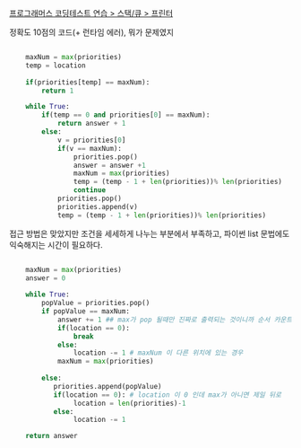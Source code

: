 [프로그래머스 코딩테스트 연습 > 스택/큐 > 프린터](https://programmers.co.kr/learn/courses/30/lessons/42587?language=python3)

정확도 10점의 코드(+ 런타임 에러), 뭐가 문제였지 

```py

    maxNum = max(priorities)
    temp = location
    
    if(priorities[temp] == maxNum):
        return 1

    while True:
        if(temp == 0 and priorities[0] == maxNum):
            return answer + 1
        else:
            v = priorities[0]
            if(v == maxNum):
                priorities.pop()
                answer = answer +1
                maxNum = max(priorities)
                temp = (temp - 1 + len(priorities))% len(priorities)
                continue
            priorities.pop()
            priorities.append(v)
            temp = (temp - 1 + len(priorities))% len(priorities)

```

접근 방법은 맞았지만 조건을 세세하게 나누는 부분에서 부족하고, 파이썬 list 문법에도 익숙해지는 시간이 필요하다. 
```py

    maxNum = max(priorities)
    answer = 0
  
    while True:
        popValue = priorities.pop()
        if popValue == maxNum:
            answer += 1 ## max가 pop 될때만 진짜로 출력되는 것이니까 순서 카운트
            if(location == 0):
                break
            else:
                location -= 1 # maxNum 이 다른 위치에 있는 경우
            maxNum = max(priorities)
            
        else:
           priorities.append(popValue)
           if(location == 0): # location 이 0 인데 max가 아니면 제일 뒤로
                location = len(priorities)-1
           else: 
                location -= 1

    return answer
```
